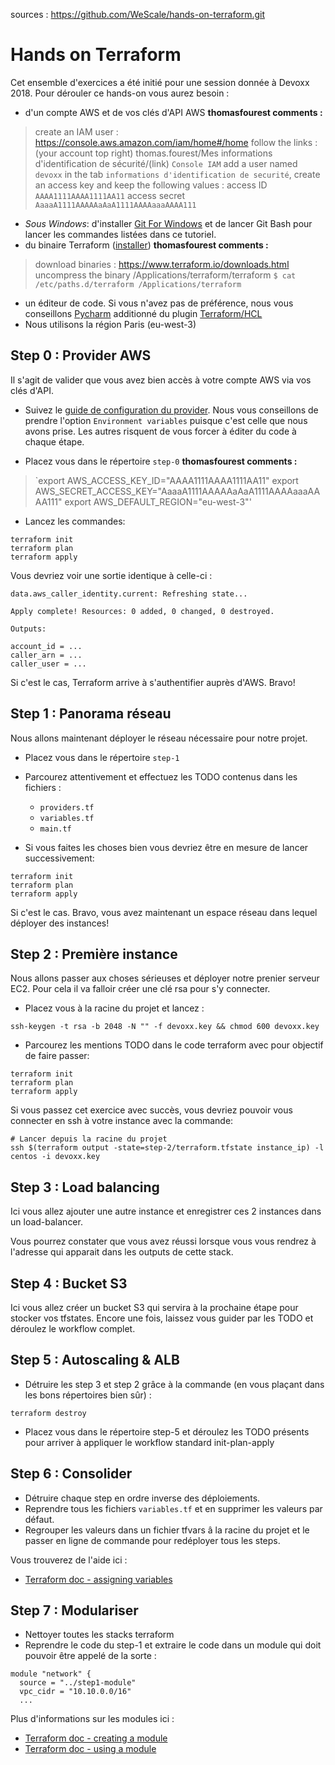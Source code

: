 sources : https://github.com/WeScale/hands-on-terraform.git

# Hands on Terraform

Cet ensemble d'exercices a été initié pour une session donnée à Devoxx 2018. Pour dérouler ce hands-on
vous aurez besoin :

* d'un compte AWS et de vos clés d'API AWS
**thomasfourest comments :**
> create an IAM user : https://console.aws.amazon.com/iam/home#/home
> follow the links : (your account top right) thomas.fourest/Mes informations d'identification de sécurité/(link) `Console IAM`
> add a user named `devoxx`
> in the tab `informations d'identification de securité`, create an access key and keep the following values :
> access ID `AAAA1111AAAA1111AA11`
> access secret `AaaaA1111AAAAAaAaA1111AAAAaaaAAAA111`

* *Sous Windows*: d'installer [Git For Windows](https://gitforwindows.org/) et de lancer Git Bash pour lancer les commandes listées
dans ce tutoriel.
* du binaire Terraform ([installer](https://www.terraform.io/downloads.html))
**thomasfourest comments :**
> download binaries : https://www.terraform.io/downloads.html 
> uncompress the binary /Applications/terraform/terraform
> `$ cat /etc/paths.d/terraform
>    /Applications/terraform`

* un éditeur de code. Si vous n'avez pas de préférence, nous vous conseillons [Pycharm](https://www.jetbrains.com/pycharm/download/#section=linux)
additionné du plugin [Terraform/HCL](https://plugins.jetbrains.com/plugin/7808-hashicorp-terraform--hcl-language-support)
* Nous utilisons la région Paris (eu-west-3) 

## Step 0 : Provider AWS

Il s'agit de valider que vous avez bien accès à votre compte AWS via vos clés d'API.

* Suivez le [guide de configuration du provider](https://www.terraform.io/docs/providers/aws/). Nous vous conseillons de prendre
l'option `Environment variables` puisque c'est celle que nous avons prise. Les autres risquent de vous forcer à éditer du
code à chaque étape.

* Placez vous dans le répertoire `step-0`
**thomasfourest comments :**
> `export AWS_ACCESS_KEY_ID="AAAA1111AAAA1111AA11"
> export AWS_SECRET_ACCESS_KEY="AaaaA1111AAAAAaAaA1111AAAAaaaAAAA111"
> export AWS_DEFAULT_REGION="eu-west-3"'

* Lancez les commandes:
```
terraform init
terraform plan
terraform apply
```

Vous devriez voir une sortie identique à celle-ci :
```
data.aws_caller_identity.current: Refreshing state...

Apply complete! Resources: 0 added, 0 changed, 0 destroyed.

Outputs:

account_id = ...
caller_arn = ...
caller_user = ...
```

Si c'est le cas, Terraform arrive à s'authentifier auprès d'AWS. Bravo!



## Step 1 : Panorama réseau

Nous allons maintenant déployer le réseau nécessaire pour notre projet.

* Placez vous dans le répertoire `step-1`

* Parcourez attentivement et effectuez les TODO contenus dans les fichiers :

  * `providers.tf`
  * `variables.tf`
  * `main.tf`

* Si vous faites les choses bien vous devriez être en mesure de lancer successivement:

```
terraform init
terraform plan
terraform apply
```

Si c'est le cas. Bravo, vous avez maintenant un espace réseau dans lequel déployer des instances!



## Step 2 : Première instance

Nous allons passer aux choses sérieuses et déployer notre prenier serveur EC2. Pour cela il va falloir créer une clé rsa
pour s'y connecter.

* Placez vous à la racine du projet et lancez :
```
ssh-keygen -t rsa -b 2048 -N "" -f devoxx.key && chmod 600 devoxx.key
```

* Parcourez les mentions TODO dans le code terraform avec pour objectif de faire passer:
```
terraform init
terraform plan
terraform apply
```

Si vous passez cet exercice avec succès, vous devriez pouvoir vous connecter en ssh à votre instance avec la commande:
```
# Lancer depuis la racine du projet
ssh $(terraform output -state=step-2/terraform.tfstate instance_ip) -l centos -i devoxx.key
```



## Step 3 : Load balancing

Ici vous allez ajouter une autre instance et enregistrer ces 2 instances dans un load-balancer.

Vous pourrez constater que vous avez réussi lorsque vous vous rendrez à l'adresse qui apparait dans les outputs de
cette stack.


## Step 4 : Bucket S3

Ici vous allez créer un bucket S3 qui servira à la prochaine étape pour stocker vos tfstates. Encore une fois,
laissez vous guider par les TODO et déroulez le workflow complet.



## Step 5 : Autoscaling & ALB

* Détruire les step 3 et step 2 grâce à la commande (en vous plaçant dans les bons répertoires bien sûr) :

```
terraform destroy
```

* Placez vous dans le répertoire step-5 et déroulez les TODO présents pour arriver à appliquer le workflow standard init-plan-apply



## Step 6 : Consolider

* Détruire chaque step en ordre inverse des déploiements.
* Reprendre tous les fichiers `variables.tf` et en supprimer les valeurs par défaut.
* Regrouper les valeurs dans un fichier tfvars â la racine du projet et le passer en ligne de commande pour redéployer tous
les steps.

Vous trouverez de l'aide ici :

* [Terraform doc - assigning variables](https://www.terraform.io/intro/getting-started/variables.html#from-a-file)

## Step 7 : Modulariser

* Nettoyer toutes les stacks terraform
* Reprendre le code du step-1 et extraire le code dans un module qui doit pouvoir être appelé de la sorte :
```
module "network" {
  source = "../step1-module"
  vpc_cidr = "10.10.0.0/16"
  ...
```
Plus d'informations sur les modules ici : 
* [Terraform doc - creating a module](https://www.terraform.io/docs/modules/create.html)
* [Terraform doc - using a module](https://www.terraform.io/docs/modules/usage.html)
